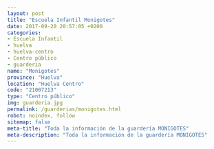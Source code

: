 ```yaml
---
layout: post
title: "Escuela Infantil Monigotes"
date: 2017-09-20 20:57:05 +0200
categories:
- Escuela Infantil
- huelva
- huelva-centro
- Centro público
- guarderia
name: "Monigotes"
province: "Huelva"
location: "Huelva Centro"
code: "21007213"
type: "Centro público"
img: guarderia.jpg
permalink: /guarderias/monigotes.html
robot: noindex, follow
sitemap: false
meta-title: "Toda la información de la guardería MONIGOTES"
meta-description: "Toda la información de la guardería MONIGOTES"
---
```

